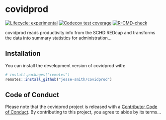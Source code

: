 
# covidprod

<!-- badges: start -->
[![Lifecycle: experimental](https://img.shields.io/badge/lifecycle-experimental-orange.svg)](https://www.tidyverse.org/lifecycle/#experimental)
[![Codecov test coverage](https://codecov.io/gh/jesse-smith/covidprod/branch/master/graph/badge.svg)](https://codecov.io/gh/jesse-smith/covidprod?branch=master)
[![R-CMD-check](https://github.com/jesse-smith/covidprod/workflows/R-CMD-check/badge.svg)](https://github.com/jesse-smith/covidprod/actions)
<!-- badges: end -->

covidprod reads productivity info from the SCHD REDcap and transforms the data
into summary statistics for administration...

## Installation

You can install the development version of covidprod with:

``` r
# install.packages("remotes")
remotes::install_github("jesse-smith/covidprod")
```

## Code of Conduct
  
Please note that the covidprod project is released with a [Contributor Code of Conduct](https://contributor-covenant.org/version/2/0/CODE_OF_CONDUCT.html).
By contributing to this project, you agree to abide by its terms...
